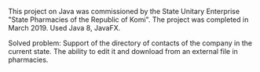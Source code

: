 This project on Java was commissioned by the State Unitary Enterprise "State Pharmacies of the Republic of Komi". The project was completed in March 2019. 
Used Java 8, JavaFX.

Solved problem: Support of the directory of contacts of the company in the current state. 
The ability to edit it and download from an external file in pharmacies.
